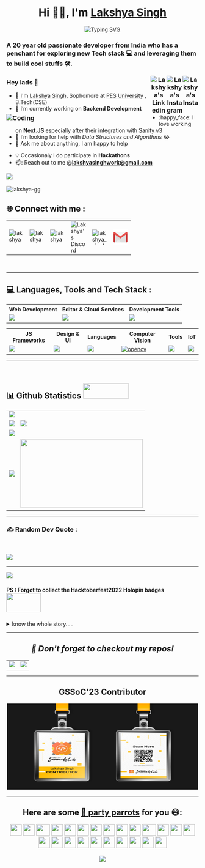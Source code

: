 <div align = "center">
<h1>Hi 👋🏼, I'm <a href = "https://github.com/Lakshya-GG">Lakshya Singh</a></h1>
<a href="https://git.io/typing-svg"><img src="https://readme-typing-svg.demolab.com?font=Fira+Code&size=25&duration=2500&pause=750&color=00C58E&background=000000&center=true&vCenter=true&width=435&lines=Web+Development+;Computer+Vision;Game+Development" alt="Typing SVG" /></a>
</div>
<p>
<h3 align="left">A <b>20</b> year old  passionate developer from India who has a penchant for exploring new Tech stack 💻 and leveraging them to build cool stuffs 🛠️.
</p>

<div align="center">
<!-- Lakshya-Twitter -->
    <a href="https://www.instagram.com/lakshya_singh18" target="_blank" rel="nofollow">
        <img align="right" alt="Lakshya's Insta" width="42px" src="https://img.icons8.com/color/48/000000/twitter" />
    </a>
    <!-- Lakshya-Instagram -->
    <a href="https://www.instagram.com/lakshya_singh18" target="_blank" rel="nofollow">
        <img align="right" alt="Lakshya's Instagram" width="42px" src="https://raw.githubusercontent.com/rahuldkjain/github-profile-readme-generator/master/src/images/icons/Social/instagram.svg" />
    </a>
    <!-- Lakshya-LinkedIn -->
    <a href="https://linkedin.com/in/lakshya-singh-606ba3244" target="_blank" rel="nofollow">
        <img align="right" alt="Lakshya's Linkedin" width="42px" src="https://img.icons8.com/color/48/000000/linkedin-2--v2.png" />
    </a>
</div>

<img align="left" alt="Coding" width="400" src="https://camo.githubusercontent.com/5ddf73ad3a205111cf8c686f687fc216c2946a75005718c8da5b837ad9de78c9/68747470733a2f2f7468756d62732e6766796361742e636f6d2f4576696c4e657874446576696c666973682d736d616c6c2e676966">

### Hey lads 👋  
- :school: I'm [Lakshya Singh](https://lakshya-gg.github.io/), Sophomore at <a href="https://pes.edu/"> PES University</a> , B.Tech(CSE)
- 🔭 I’m currently working on  **Backend Development**
- :happy_face: I love working on **Next.JS** especially after their integration with <a href = "https://www.sanity.io/blog/build-a-personal-website-next-js-13-sanity">Sanity v3</a>
- 🤔 I’m looking for help with *Data Structures and Algorithms* 😭
- 💬 Ask me about anything, I am happy to help
<p align = "right">


- :bulb: Occasionaly I do participate in **Hackathons**
- 📫: Reach out to me  @**lakshyasinghwork@gmail.com**
  </p>
<img src="https://user-images.githubusercontent.com/73097560/115834477-dbab4500-a447-11eb-908a-139a6edaec5c.gif">

<br />

<p align="left"> <img src="https://komarev.com/ghpvc/?username=lakshya-gg&label=Profile%20views&color=0e75b6&style=flat&theme=tokyonight" alt="lakshya-gg" /> </p>

<h2 align="left"> 🌐 Connect with me :</h2>
<table cellspacing="0" cellpadding="0" border = "0">
 
  <tr>
      <td>
        <a href="https://linkedin.com/in/lakshya-singh-gg" target="blank">
        <img align="left" src="https://raw.githubusercontent.com/rahuldkjain/github-profile-readme-generator/master/src/images/icons/Social/linked-in-alt.svg" alt="lakshya-singh-gg" height="40" width="40" />
        </a>
      </td>
      <td>
        <a href="https://twitter.com/_LakshyaSingh_" target="blank">
        <img align="left" src="https://raw.githubusercontent.com/rahuldkjain/github-profile-readme-generator/master/src/images/icons/Social/twitter.svg" alt="lakshya" height="40" width="40" />
        </a>
      </td>
      <td>
        <a href="https://dev.to/lakshya" target="blank">
        <img align="left" src="https://skillicons.dev/icons?i=devto" alt="lakshya" height="40" width="40" />
        </a>
      </td>
      <td>
        <a href="https://discordapp.com/users/587539105588445186">
        <img align="left" alt="Lakshya's Discord" width="42px" src="https://raw.githubusercontent.com/peterthehan/peterthehan/master/assets/discord.svg" />
        </a>
      </td>
      <td>  
          <a href="https://instagram.com/lakshya_singh18" target="blank">
            <img align="left" src="https://raw.githubusercontent.com/rahuldkjain/github-profile-readme-generator/master/src/images/icons/Social/instagram.svg" alt="lakshya_singh18" height="40" width="40" />
        </a>
      <td align = "center">
        <a href="mailto:lakshyasinghwork@gmail.com?subject=GitHub"><img align="left" src="assets/Gmail.svg" alt="lakshyasinghwork@gmail.com" height="40" width="40" />
        </a>
      </td>
  </tr>
</table>
<br>
<hr>

## 💻 Languages, Tools and Tech Stack :
<table>
<tr>
	<th><strong>Web Development</strong></th>	<th><strong>Editor & Cloud Services</strong></th>
  <th><strong>Development Tools</strong></th>

	
</tr>
<tr>
		<td><img src = "https://skillicons.dev/icons?i=html,css,js,typescript,nodejs,babel" ></td>  
		<td><img src = "https://skillicons.dev/icons?i=vscode,atom,codepen,mongodb,netlify,heroku,vercel&theme=dark"></td>
    <td><img src = "https://skillicons.dev/icons?i=bash,githubactions,git,github&theme=dark"></td>
				
</tr>
</table>
<table>
<tr>
	<th><strong>JS Frameworks</strong></th>
	<th><strong>Design & UI</strong></th>
	<th><strong>Languages</strong></th>
  <th><strong>Computer Vision</strong></th>
	<th><strong>Tools</strong></th>
  <th><strong>IoT</strong></th>
</tr>
<tr>
		<td><img src = "https://skillicons.dev/icons?i=nextjs,jquery,express,react,redux&theme=dark"></td>
		<td><img src = "https://skillicons.dev/icons?i=figma,bootstrap,materialui,tailwind&theme=dark"></td>
		<td><img src = "https://skillicons.dev/icons?i=c,cpp,py&theme=dark"></td>
		<td><a href="https://opencv.org/" target="_blank" rel="noreferrer"> <img src="https://www.vectorlogo.zone/logos/opencv/opencv-icon.svg" alt="opencv" height = 33/> </a></td>
		<td><img src = "https://skillicons.dev/icons?i=linux,git,regex&theme=dark"></td>
    <td><img src = "https://skillicons.dev/icons?i=arduino&theme=dark"></td>
    
</tr>
</table>
<hr>
<br>

## 📊 Github Statistics <img src = "https://media.giphy.com/media/xTiTnxpQ3ghPiB2Hp6/giphy.gif" width = 120px height = 40px>
<table>
	<tr>
		<td colspan = "2"><a href = "https://github.com/Lakshya-GG"><img src="https://github-readme-activity-graph.cyclic.app/graph?username=Lakshya-GG&theme=gotham&hide_border=true&point=false&line=88c0d0&radius=8&area=true"></a></td>
	</tr>
	<tr>
		<td><a href="https://www.linkedin.com/in/lakshya-singh-gg/"><img src="https://github-readme-stats.vercel.app/api?username=Lakshya-GG&hide_border=true&include_all_commits=true&count_private=true&show_icons=true&line_height=20&theme=gotham"></a></td>
		<td><a href="https://twitter.com/_LakshyaSingh_"><img src="https://streak-stats.demolab.com/?user=Lakshya-GG&hide_border=true&border_radius=4.5&line_height=20&layout=compact&theme=gotham"></a></td>    
	</tr>
    <tr>
		<td colspan = "2"><a href="https://www.instagram.com/lakshya_singh18/"><img width=100% src="https://github-profile-trophy.vercel.app/?username=Lakshya-GG&hide_border=true&count_private=true&column=7&theme=gruvbox&no-frame=true"></a></td>
	</tr>
    <tr>
      <td>
      <a href="https://github.com/Lakshya-GG">
      <img  src="https://github-readme-stats.vercel.app/api/top-langs/?username=Lakshya-GG&layout=compact&theme=gotham&hide_border=true&show_icons=true&size_weight=0.50&count_weight=0.50&langs_count=6&count_private=true&radius=2000&width=500"></a>
      </td>
      <td>
      <a href = "https://www.youtube.com/watch?v=xvFZjo5PgG0"><img height = 180px width =320px src = "https://media.giphy.com/media/XHSwr4IijVJnXQsriv/giphy.gif"></a>
      </td>
    </tr>
</table>
<hr>


### ✍️ Random Dev Quote :
<br>

![](https://quotes-github-readme.vercel.app/api?type=horizontal&theme=github&width=600)

<hr>
<a href = "https://www.holopin.io/@lakshyagg"><img src = "https://holopin.me/lakshyagg"></a>

#### PS : Forgot to collect the Hacktoberfest2022 Holopin badges <img src = "https://media.giphy.com/media/l1AsyjZ8XLd1V7pUk/giphy.gif" width = 90px height = 50px>

<details>
  <summary>
  know the whole story.....
  </summary>
  so after completing Hacktoberfest2022, I claimed their <strong>REWARDS: </strong>PRIZE KIT and the <a href = "http://dev.to/">dev.to</a> $256 DEV Hacktoberfest Badge 2022, I became so enthusiastic that I didn't scroll down further on the <a href = " https://hacktoberfest.com/">Hacktoberfest</a> website😭 where they had the <i><b> "REWARDS:  HOLOPIN BADGES" </i></b> section. After 2 months I opened <a href = "holopin.io">Holopin </a> to glance at my badges and BOOM!! Devastated to find out that I did not have any Hacktoberfest Badges linked to my account. Hurriedly I rushed to the Hacktoberfest2022 Website to find that the section<i><b> "REWARDS:  HOLOPIN BADGES" </i></b> was removed.
  However you can still visit <a href = "https://dev.to/lakshya">my dev.to profile</a> to find the Hacktoberfest token 

</details>
<hr> 
<b><i><h2 align = center> 💬 Don't forget to checkout my repos! </h2></i></b>
<div align = "center">
<table>
  <tr>
    <td>
      <a href="https://github.com/Lakshya-GG/TesseractJS">
        <img src="https://github-readme-stats.vercel.app/api/pin/?username=Lakshya-GG&repo=Web-Development-Toolkit&theme=gotham&hide_border=true" />
      </a>
    </td>
    <td colspace = "2">
      <a href="https://github.com/Lakshya-GG/Spam-Email-Classification">
        <img src="https://github-readme-stats.vercel.app/api/pin/?username=Lakshya-GG&repo=Spam-Email-Classification&theme=gotham&hide_border=true" />
      </a>
    </td>
  </tr>
<table>
</div>
<hr>

<div align = "center">
  <h2> GSSoC'23 Contributor</h2>
  <img src = "assets/GSSoC'23.png" height = 225px width = 500px>
</div>
<hr>

## Here are some [🦜 party parrots](https://cultofthepartyparrot.com) for you 😄:

<div>
    <img src="https://cultofthepartyparrot.com/parrots/hd/githubparrot.gif" width="30" height="30"/>
    <img src="https://cultofthepartyparrot.com/flags/hd/indiaparrot.gif" width="30" height="30"/>
    <img src="https://cultofthepartyparrot.com/parrots/asyncparrot.gif" width="36" height="30"/>
    <img src="https://cultofthepartyparrot.com/parrots/hd/exceptionallyfastparrot.gif" width="30" height="30"/>
    <img src="https://cultofthepartyparrot.com/parrots/hd/60fpsparrot.gif" width="30" height="30"/>
    <img src="https://cultofthepartyparrot.com/parrots/hd/jumpingparrot.gif" width="30" height="30"/>
    <img src="https://cultofthepartyparrot.com/parrots/hd/opensourceparrot.gif" width="30" height="30"/>
    <img src="https://cultofthepartyparrot.com/parrots/hd/dealwithitnowparrot.gif" width="30" height="30"/>
    <img src="https://cultofthepartyparrot.com/parrots/hd/hypnoparrotlight.gif" width="30" height="30"/>
    <img src="https://cultofthepartyparrot.com/parrots/databaseparrot.gif" width="30" height="30"/>
    <img src="https://cultofthepartyparrot.com/parrots/fixparrot.gif" width="36" height="30"/>
    <img src="https://cultofthepartyparrot.com/parrots/hd/laptop_parrot.gif" width="30" height="30"/>
    <img src="https://cultofthepartyparrot.com/parrots/hd/spinningparrot.gif" width="30" height="30"/>
    <img src="https://cultofthepartyparrot.com/parrots/hd/levitationparrot.gif" width="30" height="30"/>
    <img src="https://cultofthepartyparrot.com/parrots/hd/meldparrot.gif" width="30" height="30"/>
    <img src="https://cultofthepartyparrot.com/parrots/slomoparrot.gif" width="30" height="30"/>
    <img src="https://cultofthepartyparrot.com/parrots/hd/moonwalkingparrot.gif" width="30" height="30"/>
    <img src="https://cultofthepartyparrot.com/parrots/hd/stableparrot.gif" width="30" height="30"/>
    <img src="https://cultofthepartyparrot.com/parrots/hd/scienceparrot.gif" width="30" height="30"/>
    <img src="https://cultofthepartyparrot.com/parrots/hd/pirateparrot.gif" width="30" height="30"/>
    <img src="https://cultofthepartyparrot.com/parrots/hd/footballparrot.gif" width="30" height="30"/>
    <img src="https://cultofthepartyparrot.com/parrots/hd/illuminatiparrot.gif" width="30" height="30"/>
    <img src="https://cultofthepartyparrot.com/parrots/hd/hypnoparrotdark.gif" width="30" height="30"/>
    <img src="https://cultofthepartyparrot.com/parrots/hd/mustacheparrot.gif" width="30" height="30"/>
</div>

<br>

<img src="https://user-images.githubusercontent.com/73097560/115834477-dbab4500-a447-11eb-908a-139a6edaec5c.gif">
